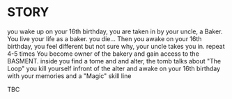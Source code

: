 # STORY

you wake up on your 16th birthday, you are taken in by your uncle, a Baker.
You live your life as a baker. you die...
Then you awake on your 16th birthday, you feel different but not sure why, your uncle takes you in. repeat 4-5 times
You become owner of the bakery and gain access to the BASMENT. inside you find a tome and and alter, the tomb talks about "The Loop" you kill yourself infront of the alter and awake on your 16th birthday with your memories and a "Magic" skill line

TBC
